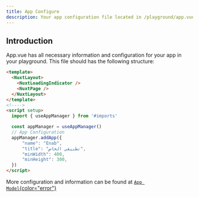 ```yaml
---
title: App Configure
description: Your app configuration file located in /playground/app.vue
---
```


## Introduction
App.vue has all necessary information and configuration for your app in your playground. This file should has the following structure:
```html
<template>
  <NuxtLayout>
    <NuxtLoadingIndicator />
    <NuxtPage />
  </NuxtLayout>
</template>
<!---->
<script setup>
  import { useAppManager } from '#imports'

  const appManager = useAppManager()
  // App Configuration
  appManager.addApp({
      "name": "Enab",
      "title": "تطبيقي الخاص",
      "minWidth": 400,
      "minHeight": 300,
  })
</script>
```

More configuration and information can be found at [`App Model`{color="error"}](https://docs.enab.app/core/models/app)